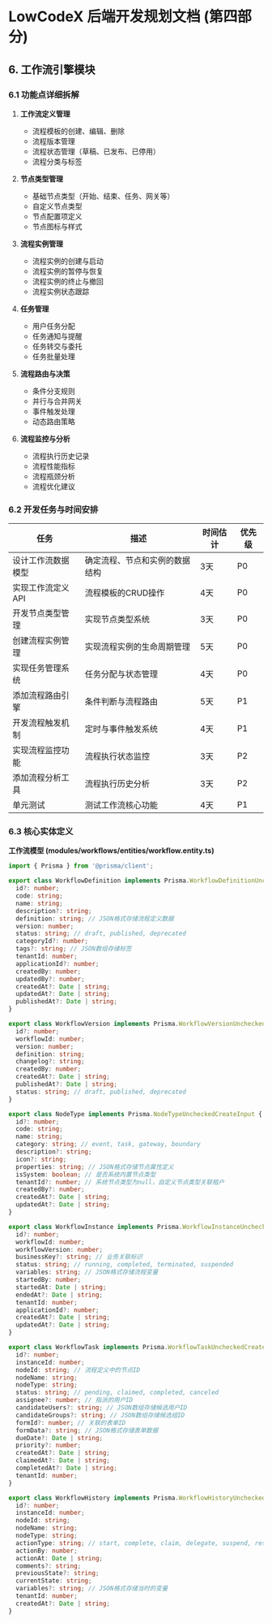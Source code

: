 # LowCodeX 后端开发规划文档 (第四部分)

## 6. 工作流引擎模块

### 6.1 功能点详细拆解

1. **工作流定义管理**
   - 流程模板的创建、编辑、删除
   - 流程版本管理
   - 流程状态管理（草稿、已发布、已停用）
   - 流程分类与标签

2. **节点类型管理**
   - 基础节点类型（开始、结束、任务、网关等）
   - 自定义节点类型
   - 节点配置项定义
   - 节点图标与样式

3. **流程实例管理**
   - 流程实例的创建与启动
   - 流程实例的暂停与恢复
   - 流程实例的终止与撤回
   - 流程实例状态跟踪

4. **任务管理**
   - 用户任务分配
   - 任务通知与提醒
   - 任务转交与委托
   - 任务批量处理

5. **流程路由与决策**
   - 条件分支规则
   - 并行与合并网关
   - 事件触发处理
   - 动态路由策略

6. **流程监控与分析**
   - 流程执行历史记录
   - 流程性能指标
   - 流程瓶颈分析
   - 流程优化建议

### 6.2 开发任务与时间安排

| 任务 | 描述 | 时间估计 | 优先级 |
|-----|------|---------|-------|
| 设计工作流数据模型 | 确定流程、节点和实例的数据结构 | 3天 | P0 |
| 实现工作流定义API | 流程模板的CRUD操作 | 4天 | P0 |
| 开发节点类型管理 | 实现节点类型系统 | 3天 | P0 |
| 创建流程实例管理 | 实现流程实例的生命周期管理 | 5天 | P0 |
| 实现任务管理系统 | 任务分配与状态管理 | 4天 | P0 |
| 添加流程路由引擎 | 条件判断与流程路由 | 5天 | P1 |
| 开发流程触发机制 | 定时与事件触发系统 | 4天 | P1 |
| 实现流程监控功能 | 流程执行状态监控 | 3天 | P2 |
| 添加流程分析工具 | 流程执行历史分析 | 3天 | P2 |
| 单元测试 | 测试工作流核心功能 | 4天 | P1 |

### 6.3 核心实体定义

**工作流模型 (modules/workflows/entities/workflow.entity.ts)**

```typescript
import { Prisma } from '@prisma/client';

export class WorkflowDefinition implements Prisma.WorkflowDefinitionUncheckedCreateInput {
  id?: number;
  code: string;
  name: string;
  description?: string;
  definition: string; // JSON格式存储流程定义数据
  version: number;
  status: string; // draft, published, deprecated
  categoryId?: number;
  tags?: string; // JSON数组存储标签
  tenantId: number;
  applicationId?: number;
  createdBy: number;
  updatedBy?: number;
  createdAt?: Date | string;
  updatedAt?: Date | string;
  publishedAt?: Date | string;
}

export class WorkflowVersion implements Prisma.WorkflowVersionUncheckedCreateInput {
  id?: number;
  workflowId: number;
  version: number;
  definition: string;
  changelog?: string;
  createdBy: number;
  createdAt?: Date | string;
  publishedAt?: Date | string;
  status: string; // draft, published, deprecated
}

export class NodeType implements Prisma.NodeTypeUncheckedCreateInput {
  id?: number;
  code: string;
  name: string;
  category: string; // event, task, gateway, boundary
  description?: string;
  icon?: string;
  properties: string; // JSON格式存储节点属性定义
  isSystem: boolean; // 是否系统内置节点类型
  tenantId?: number; // 系统节点类型为null，自定义节点类型关联租户
  createdBy?: number;
  createdAt?: Date | string;
  updatedAt?: Date | string;
}

export class WorkflowInstance implements Prisma.WorkflowInstanceUncheckedCreateInput {
  id?: number;
  workflowId: number;
  workflowVersion: number;
  businessKey?: string; // 业务关联标识
  status: string; // running, completed, terminated, suspended
  variables: string; // JSON格式存储流程变量
  startedBy: number;
  startedAt: Date | string;
  endedAt?: Date | string;
  tenantId: number;
  applicationId?: number;
  createdAt?: Date | string;
  updatedAt?: Date | string;
}

export class WorkflowTask implements Prisma.WorkflowTaskUncheckedCreateInput {
  id?: number;
  instanceId: number;
  nodeId: string; // 流程定义中的节点ID
  nodeName: string;
  nodeType: string;
  status: string; // pending, claimed, completed, canceled
  assignee?: number; // 指派的用户ID
  candidateUsers?: string; // JSON数组存储候选用户ID
  candidateGroups?: string; // JSON数组存储候选组ID
  formId?: number; // 关联的表单ID
  formData?: string; // JSON格式存储表单数据
  dueDate?: Date | string;
  priority?: number;
  createdAt?: Date | string;
  claimedAt?: Date | string;
  completedAt?: Date | string;
  tenantId: number;
}

export class WorkflowHistory implements Prisma.WorkflowHistoryUncheckedCreateInput {
  id?: number;
  instanceId: number;
  nodeId: string;
  nodeName: string;
  nodeType: string;
  actionType: string; // start, complete, claim, delegate, suspend, resume, terminate
  actionBy: number;
  actionAt: Date | string;
  comments?: string;
  previousState?: string;
  currentState: string;
  variables?: string; // JSON格式存储当时的变量
  tenantId: number;
  createdAt?: Date | string;
}
```
